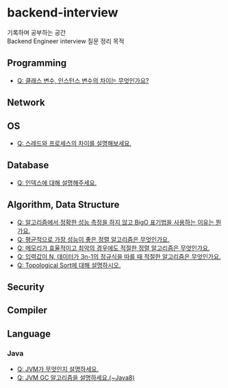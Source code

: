 # backend-interview
기록하며 공부하는 공간  
Backend Engineer interview 질문 정리 목적

## Programming
* [Q: 클래스 변수, 인스턴스 변수의 차이는 무엇인가요?](Programming/variables/class-instance-vars.md)

## Network

## OS
* [Q: 스레드와 프로세스의 차이를 설명해보세요.](OperatingSystem/ThreadProcess/thread_process.md)

## Database
* [Q: 인덱스에 대해 설명해주세요.](Database/Index/index.md)  

## Algorithm, Data Structure
* [Q: 알고리즘에서 정확한 성능 측정을 하지 않고 BigO 표기법을 사용하는 이유는 뭔가요.](Algorithm/Complexity/bigO.md)
* [Q: 평균적으로 가장 성능이 좋은 정렬 알고리즘은 무엇인가요.](Algorithm/Sorting/bestAverageCase.md)
* [Q: 메모리가 효율적이고 최악의 경우에도 적절한 정렬 알고리즘은 무엇인가요.](Algorithm/Sorting/bestMembestWorst.md)
* [Q: 입력값이 N, 데이터가 3n-1의 정규식을 따를 때 적절한 알고리즘은 무엇인가요.](Algorithm/Sorting/inputN3N-1.md)
* [Q: Topological Sort에 대해 설명하시오.](/Algorithm/Sorting/topological.md)

## Security

## Compiler

## Language
### Java  
* [Q: JVM가 무엇인지 설명하세요.](Language/Java/JVM.md)
* [Q: JVM GC 알고리즘을 설명하세요.(~Java8)](Language/Java/JVM-GC.md)
